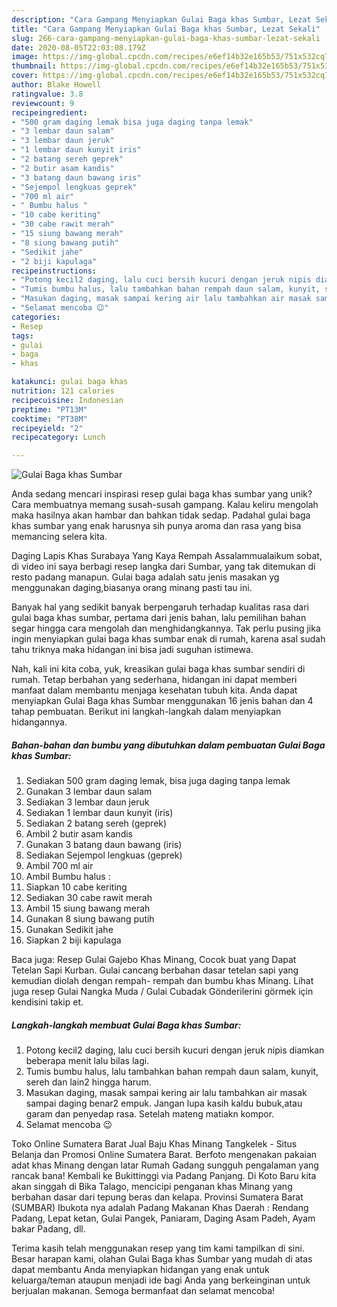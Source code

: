 ```yaml
---
description: "Cara Gampang Menyiapkan Gulai Baga khas Sumbar, Lezat Sekali"
title: "Cara Gampang Menyiapkan Gulai Baga khas Sumbar, Lezat Sekali"
slug: 266-cara-gampang-menyiapkan-gulai-baga-khas-sumbar-lezat-sekali
date: 2020-08-05T22:03:08.179Z
image: https://img-global.cpcdn.com/recipes/e6ef14b32e165b53/751x532cq70/gulai-baga-khas-sumbar-foto-resep-utama.jpg
thumbnail: https://img-global.cpcdn.com/recipes/e6ef14b32e165b53/751x532cq70/gulai-baga-khas-sumbar-foto-resep-utama.jpg
cover: https://img-global.cpcdn.com/recipes/e6ef14b32e165b53/751x532cq70/gulai-baga-khas-sumbar-foto-resep-utama.jpg
author: Blake Howell
ratingvalue: 3.8
reviewcount: 9
recipeingredient:
- "500 gram daging lemak bisa juga daging tanpa lemak"
- "3 lembar daun salam"
- "3 lembar daun jeruk"
- "1 lembar daun kunyit iris"
- "2 batang sereh geprek"
- "2 butir asam kandis"
- "3 batang daun bawang iris"
- "Sejempol lengkuas geprek"
- "700 ml air"
- " Bumbu halus "
- "10 cabe keriting"
- "30 cabe rawit merah"
- "15 siung bawang merah"
- "8 siung bawang putih"
- "Sedikit jahe"
- "2 biji kapulaga"
recipeinstructions:
- "Potong kecil2 daging, lalu cuci bersih kucuri dengan jeruk nipis diamkan beberapa menit lalu bilas lagi."
- "Tumis bumbu halus, lalu tambahkan bahan rempah daun salam, kunyit, sereh dan lain2 hingga harum."
- "Masukan daging, masak sampai kering air lalu tambahkan air masak sampai daging benar2 empuk. Jangan lupa kasih kaldu bubuk,atau garam dan penyedap rasa. Setelah mateng matiakn kompor."
- "Selamat mencoba 😉"
categories:
- Resep
tags:
- gulai
- baga
- khas

katakunci: gulai baga khas 
nutrition: 121 calories
recipecuisine: Indonesian
preptime: "PT13M"
cooktime: "PT38M"
recipeyield: "2"
recipecategory: Lunch

---
```



![Gulai Baga khas Sumbar](https://img-global.cpcdn.com/recipes/e6ef14b32e165b53/751x532cq70/gulai-baga-khas-sumbar-foto-resep-utama.jpg)

Anda sedang mencari inspirasi resep gulai baga khas sumbar yang unik? Cara membuatnya memang susah-susah gampang. Kalau keliru mengolah maka hasilnya akan hambar dan bahkan tidak sedap. Padahal gulai baga khas sumbar yang enak harusnya sih punya aroma dan rasa yang bisa memancing selera kita.

Daging Lapis Khas Surabaya Yang Kaya Rempah Assalammualaikum sobat, di video ini saya berbagi resep langka dari Sumbar, yang tak ditemukan di resto padang manapun. Gulai baga adalah satu jenis masakan yg menggunakan daging,biasanya orang minang pasti tau ini.

Banyak hal yang sedikit banyak berpengaruh terhadap kualitas rasa dari gulai baga khas sumbar, pertama dari jenis bahan, lalu pemilihan bahan segar hingga cara mengolah dan menghidangkannya. Tak perlu pusing jika ingin menyiapkan gulai baga khas sumbar enak di rumah, karena asal sudah tahu triknya maka hidangan ini bisa jadi suguhan istimewa.


Nah, kali ini kita coba, yuk, kreasikan gulai baga khas sumbar sendiri di rumah. Tetap berbahan yang sederhana, hidangan ini dapat memberi manfaat dalam membantu menjaga kesehatan tubuh kita. Anda dapat menyiapkan Gulai Baga khas Sumbar menggunakan 16 jenis bahan dan 4 tahap pembuatan. Berikut ini langkah-langkah dalam menyiapkan hidangannya.

<!--inarticleads1-->

##### Bahan-bahan dan bumbu yang dibutuhkan dalam pembuatan Gulai Baga khas Sumbar:

1. Sediakan 500 gram daging lemak, bisa juga daging tanpa lemak
1. Gunakan 3 lembar daun salam
1. Sediakan 3 lembar daun jeruk
1. Sediakan 1 lembar daun kunyit (iris)
1. Sediakan 2 batang sereh (geprek)
1. Ambil 2 butir asam kandis
1. Gunakan 3 batang daun bawang (iris)
1. Sediakan Sejempol lengkuas (geprek)
1. Ambil 700 ml air
1. Ambil  Bumbu halus :
1. Siapkan 10 cabe keriting
1. Sediakan 30 cabe rawit merah
1. Ambil 15 siung bawang merah
1. Gunakan 8 siung bawang putih
1. Gunakan Sedikit jahe
1. Siapkan 2 biji kapulaga


Baca juga: Resep Gulai Gajebo Khas Minang, Cocok buat yang Dapat Tetelan Sapi Kurban. Gulai cancang berbahan dasar tetelan sapi yang kemudian diolah dengan rempah- rempah dan bumbu khas Minang. Lihat juga resep Gulai Nangka Muda / Gulai Cubadak Gönderilerini görmek için kendisini takip et. 

<!--inarticleads2-->

##### Langkah-langkah membuat Gulai Baga khas Sumbar:

1. Potong kecil2 daging, lalu cuci bersih kucuri dengan jeruk nipis diamkan beberapa menit lalu bilas lagi.
1. Tumis bumbu halus, lalu tambahkan bahan rempah daun salam, kunyit, sereh dan lain2 hingga harum.
1. Masukan daging, masak sampai kering air lalu tambahkan air masak sampai daging benar2 empuk. Jangan lupa kasih kaldu bubuk,atau garam dan penyedap rasa. Setelah mateng matiakn kompor.
1. Selamat mencoba 😉


Toko Online Sumatera Barat Jual Baju Khas Minang Tangkelek - Situs Belanja dan Promosi Online Sumatera Barat. Berfoto mengenakan pakaian adat khas Minang dengan latar Rumah Gadang sungguh pengalaman yang rancak bana! Kembali ke Bukittinggi via Padang Panjang. Di Koto Baru kita akan singgah di Bika Talago, mencicipi penganan khas Minang yang berbahan dasar dari tepung beras dan kelapa. Provinsi Sumatera Barat (SUMBAR) Ibukota nya adalah Padang Makanan Khas Daerah : Rendang Padang, Lepat ketan, Gulai Pangek, Paniaram, Daging Asam Padeh, Ayam bakar Padang, dll. 

Terima kasih telah menggunakan resep yang tim kami tampilkan di sini. Besar harapan kami, olahan Gulai Baga khas Sumbar yang mudah di atas dapat membantu Anda menyiapkan hidangan yang enak untuk keluarga/teman ataupun menjadi ide bagi Anda yang berkeinginan untuk berjualan makanan. Semoga bermanfaat dan selamat mencoba!
